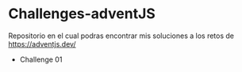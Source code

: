 # Challenges-adventJS
Repositorio en el cual podras encontrar mis soluciones a los retos de https://adventjs.dev/

<ul>
  <li><a link="https://github.com/albanesimatias/Challenges-adventJS/blob/main/challenge01.md">Challenge 01</a></li>
</ul>
